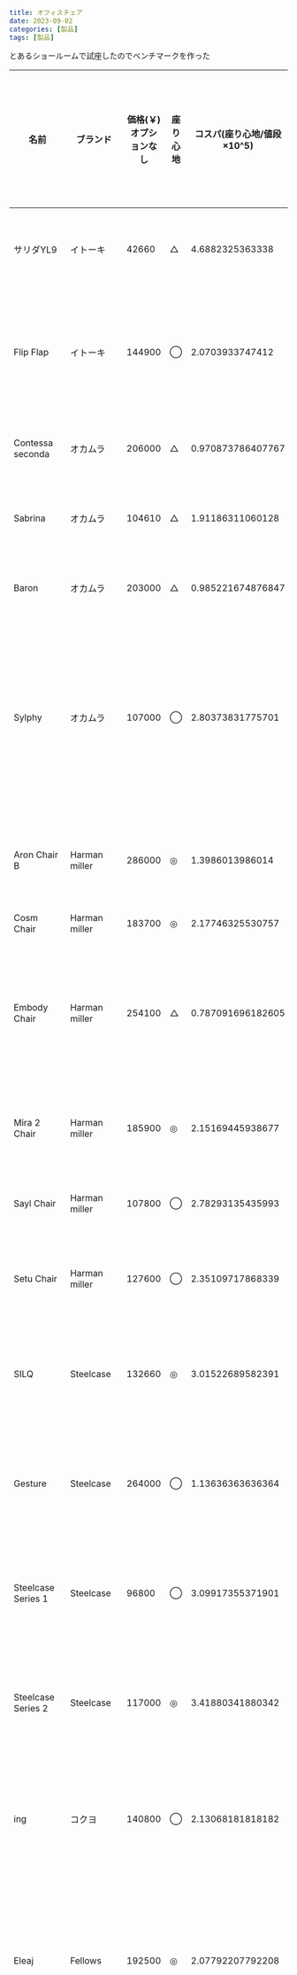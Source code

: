 ```yaml
title: オフィスチェア
date: 2023-09-02
categories: [製品]
tags: [製品]
```

とあるショールームで試座したのでベンチマークを作った

|名前|ブランド|価格(￥) オプションなし|座り心地|コスパ(座り心地/値段×10^5)|ランバーサポート上下|ランバーサポート前後|ヘッドレスト|その他機能|感想|
|-|-|-|-|-|-|-|-|-|-|
|サリダYL9|イトーキ|42660|△|4.6882325363338|✕|✕|標準||エクストラポリマー樹脂の部分は固め|
|Flip Flap|イトーキ|144900|◯|2.0703933747412|✕|✕|標準||背面の折りたたみ機構は腰よりも上の部分が圧迫された|
|Contessa seconda|オカムラ|206000|△|0.970873786407767|◯|✕|オプション||肩が当たるため小さく感じた|
|Sabrina|オカムラ|104610|△|1.91186311060128|◯|✕|オプション||肩が当たるため小さく感じた|
|Baron|オカムラ|203000|△|0.985221674876847|◯|✕|オプション||肩が当たるため小さく感じた|
|Sylphy|オカムラ|107000|◯|2.80373831775701|◯|✕|オプション|ランバーサポートはオプション|肩が当たるため小さく感じた。安い中古があれば購入視野|
|Aron Chair B|Harman miller|286000|◎|1.3986013986014|◯|◯|サードパーティ||肩が当たるため小さく感じた|
|Cosm Chair|Harman miller|183700|◎|2.17746325530757|✕|✕|なし||圧倒的によい|
|Embody Chair|Harman miller|254100|△|0.787091696182605|✕|✕|なし||ランバーサポートがない。肩に関してはオカムラのような窮屈さがない|
|Mira 2 Chair|Harman miller|185900|◎|2.15169445938677|◯|◯|なし||Embody Chairの次くらいに座り心地がよい|
|Sayl Chair|Harman miller|107800|◯|2.78293135435993|✕|✕|なし||ランバーサポートの位置が低い|
|Setu Chair|Harman miller|127600|◯|2.35109717868339|✕|✕|なし|座面が動く|座り心地はSayl Chairより少し上|
|SILQ|Steelcase|132660|◎|3.01522689582391|◯|✕|なし||レベルの高い座り心地。安い中古があれば購入視野|
|Gesture|Steelcase|264000|◯|1.13636363636364|◯|✕|オプション|3Dアーム|レベルの高い座り心地。安い中古があれば購入視野|
|Steelcase Series 1|Steelcase|96800|◯|3.09917355371901|◯|✕|オプション||レベルの高い座り心地。安い中古があれば購入視野|
|Steelcase Series 2|Steelcase|117000|◎|3.41880341880342|◯|✕|オプション||レベルの高い座り心地。安い中古があれば購入視野|
|ing|コクヨ|140800|◯|2.13068181818182|✕|✕|なし|座面が動く|背もたれ小いため、背面完全に体重を預けることができない|
|Eleaj|Fellows|192500|◎|2.07792207792208|✕|✕|なし||かなり好き。Embody Chairとどっちか選べと言われても迷ってしまうレベル。|
|Ergohuman PRO2 |Ergohuman|121000|△|1.65289256198347|◯|◯|オプション|オットマン|座り心地はあまり良くない。ランバーサポートの押しを最大にしてもバネが弱く押しが十分でない。リクライニングの際にアームレストも倒れてしまう。|
|Enjoy 2|Ergohuman|99000|△|2.02020202020202|◯|✕|オプション||座り心地はPro2 とあまり変わらない。|
|Xair|VaLVanne|158000|◎|2.53164556962025|✕|◯|オプション||座り心地は良かった,EleajやSILQには劣る|
|DD-C777|VaLVanne|63455|◯|4.72775982980065|◯|◯|標準||座面のウレタンがあまり良くないがランバーサポートがオカムラ以上に効く|
|JG6|Koizumi|47950|△|4.17101147028154|◯|△|標準||印象が薄いが座り心地は悪くなかった。もう一度座って確かめたい。|
